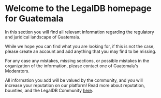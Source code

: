 <!-- TITLE: Guatemala -->
<!-- SUBTITLE: Welcome to the legalDB home of Guatemala -->

# Welcome to the LegalDB homepage for Guatemala

In this section you will find all relevant information regarding the regulatory and juridical landscape of Guatemala.

While we hope you can find what you are looking for, if this is not the case, please create an account and add anything that you may find to be missing.

For any case any mistakes, missing sections, or possible mistakes in the organization of the information, please contact one of Guatemala's Moderators.

All information you add will be valued by the community, and you will increase your reputation on our platform! Read more about reputation, bounties, and the LegalDB Community [here](http://legaldb.herokuapp.com/legaldb/community).
